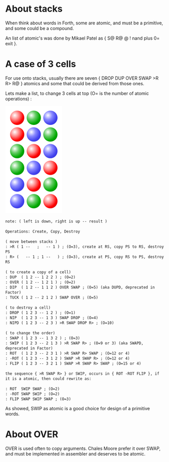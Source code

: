 # About stacks

When think about words in Forth, some are atomic, and must be a primitive, and some could be a compound. 

An list of atomic's was done by  Mikael Patel as { S@ R@  @ ! nand plus 0= exit }.

# A case of 3 cells

For use onto stacks, usually there are seven { DROP DUP OVER SWAP >R R> R@ } atomics and some that could be derived from those ones.

Lets make a list, to change 3 cells at top (O= is the number of atomic operations) :

![Three Balls](https://github.com/agsb/immu/blob/main/180px-Permutations_RGB.svg.png "Text to show on mouseover")

```
note: ( left is down, right is up -- result )

Operations: Create, Copy, Destroy

( move between stacks )
: >R ( 1 --   ;   -- 1 ) ; (O=3), create at RS, copy PS to RS, destroy PS 
: R> (   -- 1 ; 1 --   ) ; (O=3), create at PS, copy RS to PS, destroy RS 

( to create a copy of a cell)
: DUP  ( 1 2 -- 1 2 2 ) ; (O=2)
: OVER ( 1 2 -- 1 2 1 ) ; (O=2)
: DIP  ( 1 2 -- 1 1 2 ) OVER SWAP ; (O=5) (aka DUPD, deprecated in Factor)
: TUCK ( 1 2 -- 2 1 2 ) SWAP OVER ; (O=5)

( to destroy a cell)
: DROP ( 1 2 3 -- 1 2 ) ; (O=1)
: NIP  ( 1 2 3 -- 1 3 ) SWAP DROP ; (O=4)
: NIPD ( 1 2 3 -- 2 3 ) >R SWAP DROP R> ; (O=10) 

( to change the order)
: SWAP ( 1 2 3 -- 1 3 2 ) ; (O=3)
: SWIP ( 1 2 3 -- 2 1 3 ) >R SWAP R> ; (O=9 or 3) (aka SWAPD, deprecated in Factor)
: ROT  ( 1 2 3 -- 2 3 1 ) >R SWAP R> SWAP ; (O=12 or 4)
: -ROT ( 1 2 3 -- 3 1 2 ) SWAP >R SWAP R> ; (O=12 or 4)
: FLIP ( 1 2 3 -- 3 2 1 ) SWAP >R SWAP R> SWAP ; (O=15 or 4)

the sequence { >R SWAP R> } or SWIP, occurs in { ROT -ROT FLIP }, if it is a atomic, then could rewrite as:

: ROT  SWIP SWAP ; (O=2)
: -ROT SWAP SWIP ; (O=2)
: FLIP SWAP SWIP SWAP ; (O=3)

```
As showed, SWIP as atomic is a good choice for design of a primitive words.

# About OVER

OVER is used often to copy arguments. Chales Moore prefer it over SWAP, and must be implemented in assembler and deserves to be atomic.


